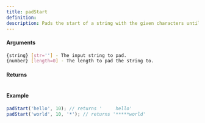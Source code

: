 ```yaml
---
title: padStart
definition: 
description: Pads the start of a string with the given characters until it reaches the specified length.
---
```



#### Arguments


```bash
{string} [str=''] - The input string to pad.
{number} [length=0] - The length to pad the string to.
```


#### Returns


```bash

```


#### Example


```ts
padStart('hello', 10); // returns '     hello'padStart('world', 10, '*'); // returns '*****world'
```